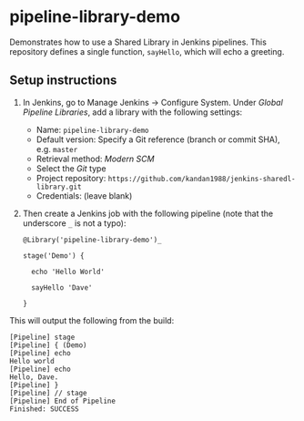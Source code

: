 # pipeline-library-demo

Demonstrates how to use a Shared Library in Jenkins pipelines. This repository defines a single function, `sayHello`, which will echo a greeting.

## Setup instructions

1. In Jenkins, go to Manage Jenkins &rarr; Configure System. Under _Global Pipeline Libraries_, add a library with the following settings:

    - Name: `pipeline-library-demo`
    - Default version: Specify a Git reference (branch or commit SHA), e.g. `master`
    - Retrieval method: _Modern SCM_
    - Select the _Git_ type
    - Project repository: `https://github.com/kandan1988/jenkins-sharedl-library.git`
    - Credentials: (leave blank)

2. Then create a Jenkins job with the following pipeline (note that the underscore `_` is not a typo):

    ```
    @Library('pipeline-library-demo')_

    stage('Demo') {

      echo 'Hello World'
   
      sayHello 'Dave'

    }
    ```

This will output the following from the build:

```
[Pipeline] stage
[Pipeline] { (Demo)
[Pipeline] echo
Hello world
[Pipeline] echo
Hello, Dave.
[Pipeline] }
[Pipeline] // stage
[Pipeline] End of Pipeline
Finished: SUCCESS
```

